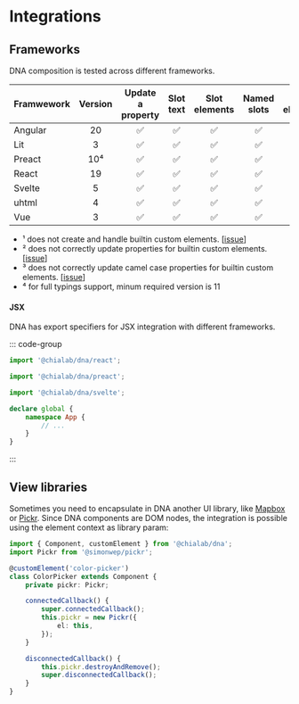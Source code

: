 # Integrations

## Frameworks

DNA composition is tested across different frameworks.

| Framwework      | Version | Update a property | Slot text | Slot elements | Named slots | Builtin elements |
| --------------- | :-----: | :---------------: | :-------: | :-----------: | :---------: | :--------------: |
| Angular         |   20    |       ✅         |    ✅     |      ✅       |      ✅      |         ⚠️¹      |
| Lit             |    3    |       ✅         |    ✅     |      ✅       |      ✅      |         ✅       |
| Preact          |   10⁴   |       ✅         |    ✅     |      ✅       |      ✅      |         ✅       |
| React           |   19    |       ✅         |    ✅     |      ✅       |      ✅      |         ⚠️²      |
| Svelte          |    5    |       ✅         |    ✅     |      ✅       |      ✅      |         ⚠️³      |
| uhtml           |    4    |       ✅         |    ✅     |      ✅       |      ✅      |         ✅       |
| Vue             |    3    |       ✅         |    ✅     |      ✅       |      ✅      |         ✅       |


* ¹ does not create and handle builtin custom elements. [[issue](https://github.com/angular/angular/issues/63174)]
* ² does not correctly update properties for builtin custom elements. [[issue](https://github.com/facebook/react/issues/32135)]
* ³ does not correctly update camel case properties for builtin custom elements. [[issue](https://github.com/sveltejs/svelte/issues/16591)]
* ⁴ for full typings support, minum required version is 11

#### JSX

DNA has export specifiers for JSX integration with different frameworks.

::: code-group

```ts [React (global.d.ts)]
import '@chialab/dna/react';
```

```ts [Preact (global.d.ts)]
import '@chialab/dna/preact';
```

```ts [Svelte (src/app.d.ts)]
import '@chialab/dna/svelte';

declare global {
	namespace App {
        // ...
    }
}
```

:::

## View libraries

Sometimes you need to encapsulate in DNA another UI library, like [Mapbox](https://github.com/mapbox/mapbox-gl-js) or [Pickr](https://github.com/Simonwep/pickr). Since DNA components are DOM nodes, the integration is possible using the element context as library param:

```ts
import { Component, customElement } from '@chialab/dna';
import Pickr from '@simonwep/pickr';

@customElement('color-picker')
class ColorPicker extends Component {
    private pickr: Pickr;

    connectedCallback() {
        super.connectedCallback();
        this.pickr = new Pickr({
            el: this,
        });
    }

    disconnectedCallback() {
        this.pickr.destroyAndRemove();
        super.disconnectedCallback();
    }
}
```
